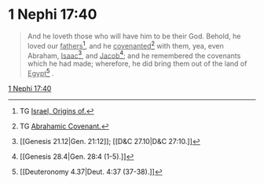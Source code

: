 # 1 Nephi 17:40

> And he loveth those who will have him to be their God. Behold, he loved our <u>fathers</u>[^a], and he <u>covenanted</u>[^b] with them, yea, even Abraham, <u>Isaac</u>[^c], and <u>Jacob</u>[^d]; and he remembered the covenants which he had made; wherefore, he did bring them out of the land of <u>Egypt</u>[^e] .

[1 Nephi 17:40](https://www.churchofjesuschrist.org/study/scriptures/bofm/1-ne/17?lang=eng&id=p40#p40)


[^a]: TG [Israel, Origins of.](https://www.churchofjesuschrist.org/study/scriptures/tg/israel-origins-of?lang=eng)
[^b]: TG [Abrahamic Covenant.](https://www.churchofjesuschrist.org/study/scriptures/tg/abrahamic-covenant?lang=eng)
[^c]: [[Genesis 21.12|Gen. 21:12]]; [[D&C 27.10|D&C 27:10.]]
[^d]: [[Genesis 28.4|Gen. 28:4 (1-5).]]
[^e]: [[Deuteronomy 4.37|Deut. 4:37 (37-38).]]
